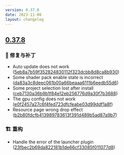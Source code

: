 ```yaml
---
version: 0.37.8
date: 2023-11-08
layout: changelog
---
```

## [0.37.8](#0.37.8)
### 🐛 修复与补丁

- Auto update does not work ([5eb8a7b59f352824830112f323dcbb8d8ca8b930](https://github.com/Voxelum/x-minecraft-launcher/commit/5eb8a7b59f352824830112f323dcbb8d8ca8b930))
- Some shader pack enable state is incorrect ([da83a3c8deec061b00a66beaaa6111b6eedb55d6](https://github.com/Voxelum/x-minecraft-launcher/commit/da83a3c8deec061b00a66beaaa6111b6eedb55d6))
- Some project selection lost after install ([ceb7130a36b9b1f84e12eb256776d9a30f7b3688](https://github.com/Voxelum/x-minecraft-launcher/commit/ceb7130a36b9b1f84e12eb256776d9a30f7b3688))
- The gpu config does not work ([e0f2457a27c6f4fed723dfcfeabe03d99ddf1a8f](https://github.com/Voxelum/x-minecraft-launcher/commit/e0f2457a27c6f4fed723dfcfeabe03d99ddf1a8f))
- Resource page wrong drop effect ([b2b80fdcfb413989783613f391d489b5ad87a9b7](https://github.com/Voxelum/x-minecraft-launcher/commit/b2b80fdcfb413989783613f391d489b5ad87a9b7))
### 🏗️ 重构

- Handle the error of the launcher plugin ([23fbec2b69da822181b1de66cf33085f011077d8](https://github.com/Voxelum/x-minecraft-launcher/commit/23fbec2b69da822181b1de66cf33085f011077d8))
